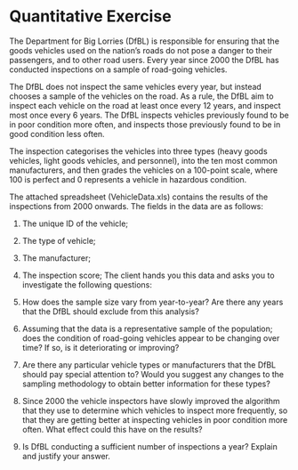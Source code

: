 # Quantitative Exercise
The Department for Big Lorries (DfBL) is responsible for ensuring that the goods vehicles used on the nation’s roads do not pose a danger to their passengers, and to other road users. Every year since 2000 the DfBL has conducted inspections on a sample of road-going vehicles. 

The DfBL does not inspect the same vehicles every year, but instead chooses a sample of the vehicles on the road. As a rule, the DfBL aim to inspect each vehicle on the road at least once every 12 years, and inspect most once every 6 years. The DfBL inspects vehicles previously found to be in poor condition more often, and inspects those previously found to be in good condition less often. 

The inspection categorises the vehicles into three types (heavy goods vehicles, light goods vehicles, and personnel), into the ten most common manufacturers, and then grades the vehicles on a 100-point scale, where 100 is perfect and 0 represents a vehicle in hazardous condition.

The attached spreadsheet (VehicleData.xls) contains the results of the inspections from 2000 onwards. The fields in the data are as follows:

1.	The unique ID of the vehicle;
2.	The type of vehicle;
3.	The manufacturer;
4.	The inspection score;
The client hands you this data and asks you to investigate the following questions:

1.	How does the sample size vary from year-to-year? Are there any years that the DfBL should exclude from this analysis?
2.	Assuming that the data is a representative sample of the population; does the condition of road-going vehicles appear to be changing over time? If so, is it deteriorating or improving?
3.	Are there any particular vehicle types or manufacturers that the DfBL should pay special attention to? Would you suggest any changes to the sampling methodology to obtain better information for these types?
4.	Since 2000 the vehicle inspectors have slowly improved the algorithm that they use to determine which vehicles to inspect more frequently, so that they are getting better at inspecting vehicles in poor condition more often. What effect could this have on the results?
5.	Is DfBL conducting a sufficient number of inspections a year? Explain and justify your answer.
